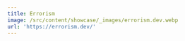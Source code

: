 ```yaml
---
title: Errorism
image: /src/content/showcase/_images/errorism.dev.webp
url: 'https://errorism.dev/'
---
```


